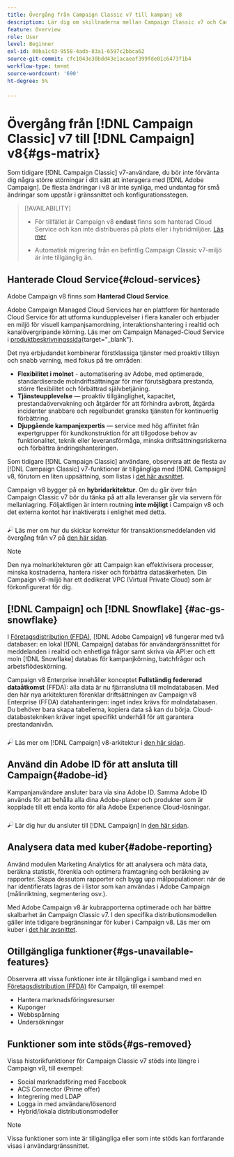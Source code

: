 ```yaml
---
title: Övergång från Campaign Classic v7 till kampanj v8
description: Lär dig om skillnaderna mellan Campaign Classic v7 och Campaign v8.
feature: Overview
role: User
level: Beginner
exl-id: 00ba1c43-9558-4adb-83a1-6597c2bbca62
source-git-commit: cfc1043e30bdd43e1acaeaf399fde01c6473f1b4
workflow-type: tm+mt
source-wordcount: '690'
ht-degree: 5%

---
```


# Övergång från [!DNL Campaign Classic] v7 till [!DNL Campaign] v8{#gs-matrix}

Som tidigare [!DNL Campaign Classic] v7-användare, du bör inte förvänta dig några större störningar i ditt sätt att interagera med [!DNL Adobe Campaign]. De flesta ändringar i v8 är inte synliga, med undantag för små ändringar som uppstår i gränssnittet och konfigurationsstegen.

>[!AVAILABILITY]
>
>* För tillfället är Campaign v8 **endast** finns som hanterad Cloud Service och kan inte distribueras på plats eller i hybridmiljöer. [Läs mer](#cloud-services)
>
>* Automatisk migrering från en befintlig Campaign Classic v7-miljö är inte tillgänglig än.


## Hanterade Cloud Service{#cloud-services}

Adobe Campaign v8 finns som **Hanterad Cloud Service**.

Adobe Campaign Managed Cloud Services har en plattform för hanterade Cloud Service för att utforma kundupplevelser i flera kanaler och erbjuder en miljö för visuell kampanjsamordning, interaktionshantering i realtid och kanalövergripande körning. Läs mer om Campaign Managed-Cloud Service i [produktbeskrivningssida](https://helpx.adobe.com/legal/product-descriptions/adobe-campaign-managed-cloud-services.html){target="_blank"}.

Det nya erbjudandet kombinerar förstklassiga tjänster med proaktiv tillsyn och snabb varning, med fokus på tre områden:

* **Flexibilitet i molnet** - automatisering av Adobe, med optimerade, standardiserade molndriftsättningar för mer förutsägbara prestanda, större flexibilitet och förbättrad självbetjäning.
* **Tjänsteupplevelse** — proaktiv tillgänglighet, kapacitet, prestandaövervakning och åtgärder för att förhindra avbrott, åtgärda incidenter snabbare och regelbundet granska tjänsten för kontinuerlig förbättring.
* **Djupgående kampanjexpertis** — service med hög affinitet från expertgrupper för kundkonstruktion för att tillgodose behov av funktionalitet, teknik eller leveransförmåga, minska driftsättningsriskerna och förbättra ändringshanteringen.

Som tidigare [!DNL Campaign Classic] användare, observera att de flesta av [!DNL Campaign Classic] v7-funktioner är tillgängliga med [!DNL Campaign] v8, förutom en liten uppsättning, som listas i [det här avsnittet](#gs-removed).

Campaign v8 bygger på en **hybridarkitektur**. Om du går över från Campaign Classic v7 bör du tänka på att alla leveranser går via servern för mellanlagring. Följaktligen är intern routning **inte möjligt** i Campaign v8 och det externa kontot har inaktiverats i enlighet med detta.

![](../assets/do-not-localize/glass.png) Läs mer om hur du skickar korrektur för transaktionsmeddelanden vid övergång från v7 på [den här sidan](../send/transactional-template.md#transition-from-v7).

>[!NOTE]
>
>Den nya molnarkitekturen gör att Campaign kan effektivisera processer, minska kostnaderna, hantera risker och förbättra datasäkerheten. Din Campaign v8-miljö har ett dedikerat VPC (Virtual Private Cloud) som är förkonfigurerat för dig.

## [!DNL Campaign] och [!DNL Snowflake] {#ac-gs-snowflake}

I [Företagsdistribution (FFDA)](../architecture/enterprise-deployment.md), [!DNL Adobe Campaign] v8 fungerar med två databaser: en lokal [!DNL Campaign] databas för användargränssnittet för meddelanden i realtid och enhetliga frågor samt skriva via API:er och ett moln [!DNL Snowflake] databas för kampanjkörning, batchfrågor och arbetsflödeskörning.

Campaign v8 Enterprise innehåller konceptet **Fullständig federerad dataåtkomst** (FFDA): alla data är nu fjärranslutna till molndatabasen. Med den här nya arkitekturen förenklar driftsättningen av Campaign v8 Enterprise (FFDA) datahanteringen: inget index krävs för molndatabasen. Du behöver bara skapa tabellerna, kopiera data så kan du börja. Cloud-databastekniken kräver inget specifikt underhåll för att garantera prestandanivån.

![](../assets/do-not-localize/glass.png) Läs mer om [!DNL Campaign] v8-arkitektur i [den här sidan](../architecture/architecture.md).


## Använd din Adobe ID för att ansluta till Campaign{#adobe-id}

Kampanjanvändare ansluter bara via sina Adobe ID. Samma Adobe ID används för att behålla alla dina Adobe-planer och produkter som är kopplade till ett enda konto för alla Adobe Experience Cloud-lösningar.

![](../assets/do-not-localize/glass.png) Lär dig hur du ansluter till [!DNL Campaign] in [den här sidan](connect.md).

## Analysera data med kuber{#adobe-reporting}

Använd modulen Marketing Analytics för att analysera och mäta data, beräkna statistik, förenkla och optimera framtagning och beräkning av rapporter. Skapa dessutom rapporter och bygg upp målpopulationer: när de har identifierats lagras de i listor som kan användas i Adobe Campaign (målinriktning, segmentering osv.).

Med Adobe Campaign v8 är kubrapporterna optimerade och har bättre skalbarhet än Campaign Classic v7. I den specifika distributionsmodellen gäller inte tidigare begränsningar för kuber i Campaign v8. Läs mer om kuber i [det här avsnittet](../../v8/reporting/gs-cubes.md).

## Otillgängliga funktioner{#gs-unavailable-features}

Observera att vissa funktioner inte är tillgängliga i samband med en [Företagsdistribution (FFDA)](../architecture/enterprise-deployment.md) för Campaign, till exempel:

* Hantera marknadsföringsresurser
* Kuponger
* Webbspårning
* Undersökningar

## Funktioner som inte stöds{#gs-removed}

Vissa historikfunktioner för Campaign Classic v7 stöds inte längre i Campaign v8, till exempel:

* Social marknadsföring med Facebook
* ACS Connector (Prime offer)
* Integrering med LDAP
* Logga in med användare/lösenord
* Hybrid/lokala distributionsmodeller


>[!NOTE]
>
>Vissa funktioner som inte är tillgängliga eller som inte stöds kan fortfarande visas i användargränssnittet.
